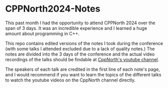 # CPPNorth2024-Notes

This past month I had the opportunity to attend CPPNorth 2024 over the span of 3 days. It was an incredible experience and I learned a huge amount about programming in C++.

This repo contains edited versions of the notes I took during the conference (with some talks I attended excluded due to a lack of quality notes.) The notes are divided into the 3 days of the conference and the actual video recordings of the talks should be findable at [CppNorth's youtube channel](https://www.youtube.com/@cppnorth).

The speakers of each talk are credited in the first line of each note's page, and I would recommend if you want to learn the topics of the different talks to watch the youtube videos on the CppNorth channel directly.
